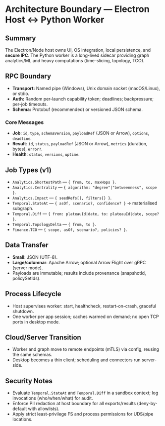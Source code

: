 # Architecture Boundary — Electron Host ↔ Python Worker

## Summary

The Electron/Node host owns UI, OS integration, local persistence, and **secure IPC**. The Python
worker is a long-lived sidecar providing graph analytics/ML and heavy computations (time-slicing,
topology, TCO).

## RPC Boundary

- **Transport:** Named pipe (Windows), Unix domain socket (macOS/Linux), or stdio.
- **Auth:** Random per-launch capability token; deadlines; backpressure; per-job timeouts.
- **Schema:** Protobuf (recommended) or versioned JSON schema.

### Core Messages

- **Job**: `id`, `type`, `schemaVersion`, `payloadRef` (JSON or Arrow), `options`, `deadline`.
- **Result**: `id`, `status`, `payloadRef` (JSON or Arrow), `metrics` (duration, bytes), `error?`.
- **Health**: `status`, `versions`, `uptime`.

## Job Types (v1)

- `Analytics.ShortestPath` — `{ from, to, maxHops }`.
- `Analytics.Centrality` — `{ algorithm: "degree"|"betweenness", scope }`.
- `Analytics.Impact` — `{ seedRefs[], filters{} }`.
- `Temporal.StateAt` — `{ asOf, scenario?, confidence? }` → materialised subgraph.
- `Temporal.Diff` — `{ from: plateauId|date, to: plateauId|date, scope? }`.
- `Temporal.TopologyDelta` — `{ from, to }`.
- `Finance.TCO` — `{ scope, asOf, scenario?, policies? }`.

## Data Transfer

- **Small**: JSON (UTF-8).
- **Large/columnar**: Apache Arrow; optional Arrow Flight over gRPC (server mode).
- Payloads are immutable; results include provenance (snapshotId, policySetIds).

## Process Lifecycle

- Host supervises worker: start, healthcheck, restart-on-crash, graceful shutdown.
- One worker per app session; caches warmed on demand; no open TCP ports in desktop mode.

## Cloud/Server Transition

- Worker and graph move to remote endpoints (mTLS) via config, reusing the same schemas.
- Desktop becomes a thin client; scheduling and connectors run server-side.

## Security Notes

- Evaluate `Temporal.StateAt` and `Temporal.Diff` in a sandbox context; log invocations
  (who/when/what) for audit.
- Enforce PII redaction at host boundary for all exports/results (deny-by-default with allowlists).
- Apply strict least-privilege FS and process permissions for UDS/pipe locations.

